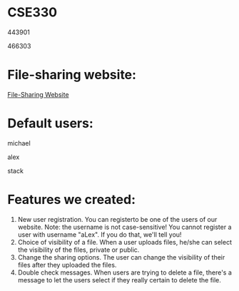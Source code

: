 # CSE330
443901

466303

# File-sharing website:
[File-Sharing Website](http://ec2-3-16-22-100.us-east-2.compute.amazonaws.com/~alexteng/module2/module2-group-443901-466303/login.php)

# Default users:
  
  michael
  
  alex
  
  stack

# Features we created:
1. New user registration. You can registerto be one of the users of our website. Note: the username is not case-sensitive! You    cannot register a user with username "aLex". If you do that, we'll tell you!
2. Choice of visibility of a file. When a user uploads files, he/she can select the visibility of the files, private or          public.
3. Change the sharing options. The user can change the visibility of their files after they uploaded the files.
4. Double check messages. When users are trying to delete a file, there's a message to let the users select if they really        certain to delete the file. 
